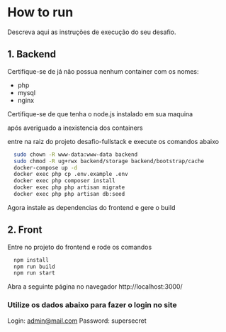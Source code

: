 # How to run
Descreva aqui as instruções de execução do seu desafio.

## 1. Backend
Certifique-se de já não possua nenhum container com os nomes:
- php
- mysql
- nginx

Certifique-se de que tenha o node.js instalado em sua maquina

após averiguado a inexistencia dos containers 

entre na raiz do projeto desafio-fullstack e execute os comandos abaixo

```sh
  sudo chown -R www-data:www-data backend
  sudo chmod -R ug+rwx backend/storage backend/bootstrap/cache
  docker-compose up -d
  docker exec php cp .env.example .env
  docker exec php composer install
  docker exec php php artisan migrate
  docker exec php php artisan db:seed
```

Agora instale as dependencias do frontend e gere o build

## 2. Front
Entre no projeto do frontend e rode os comandos
```sh
  npm install
  npm run build
  npm run start
```

Abra a seguinte página no navegador http://localhost:3000/

### Utilize os dados abaixo para fazer o login no site
Login: admin@mail.com
Password: supersecret
